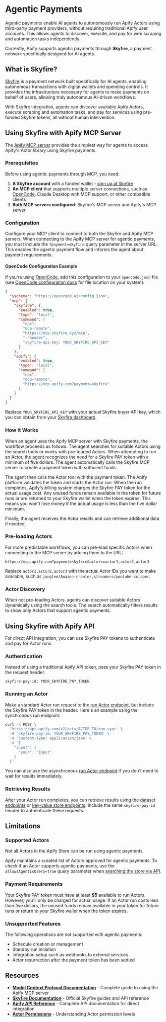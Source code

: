 # Agentic Payments

Agentic payments enable AI agents to autonomously run Apify Actors using third-party payment providers, without requiring traditional Apify user accounts. This allows agents to discover, execute, and pay for web scraping and automation tasks independently.

Currently, Apify supports agentic payments through **Skyfire**, a payment network specifically designed for AI agents.

## What is Skyfire?

[Skyfire](https://skyfire.xyz/) is a payment network built specifically for AI agents, enabling autonomous transactions with digital wallets and spending controls. It provides the infrastructure necessary for agents to make payments on behalf of users, allowing truly autonomous AI-driven workflows.

With Skyfire integration, agents can discover available Apify Actors, execute scraping and automation tasks, and pay for services using pre-funded Skyfire tokens, all without human intervention.

## Using Skyfire with Apify MCP Server

The [Apify MCP server](https://docs.apify.com/platform/integrations/mcp) provides the simplest way for agents to access Apify's Actor library using Skyfire payments.

### Prerequisites

Before using agentic payments through MCP, you need:

1. **A Skyfire account** with a funded wallet - [sign up at Skyfire](https://app.skyfire.xyz/)
2. **An MCP client** that supports multiple server connections, such as [OpenCode](https://opencode.ai/), Claude Desktop with MCP support, or other compatible clients
3. **Both MCP servers configured**: Skyfire's MCP server and Apify's MCP server

### Configuration

Configure your MCP client to connect to both the Skyfire and Apify MCP servers. When connecting to the Apify MCP server for agentic payments, you must include the `?payment=skyfire` query parameter in the server URL. This enables the agentic payment flow and informs the agent about payment requirements.

#### OpenCode Configuration Example

If you're using [OpenCode](https://opencode.ai/), add this configuration to your `opencode.json` file (see [OpenCode configuration docs](https://opencode.ai/docs/config/) for file location on your system):

```json
{
  "$schema": "https://opencode.ai/config.json",
  "mcp": {
    "skyfire": {
      "enabled": true,
      "type": "local",
      "command": [
        "npx",
        "mcp-remote",
        "https://mcp.skyfire.xyz/mcp",
        "--header",
        "skyfire-api-key: YOUR_SKYFIRE_API_KEY"
      ]
    },
    "apify": {
      "enabled": true,
      "type": "local",
      "command": [
        "npx",
        "mcp-remote",
        "https://mcp.apify.com?payment=skyfire"
      ]
    }
  }
}
```

Replace `YOUR_SKYFIRE_API_KEY` with your actual Skyfire buyer API key, which you can obtain from your [Skyfire dashboard](https://app.skyfire.xyz/).

### How It Works

When an agent uses the Apify MCP server with Skyfire payments, the workflow proceeds as follows. The agent searches for suitable Actors using the search tools or works with pre-loaded Actors. When attempting to run an Actor, the agent recognizes the need for a Skyfire PAY token with a minimum of five dollars. The agent automatically calls the Skyfire MCP server to create a payment token with sufficient funds.

The agent then calls the Actor tool with the payment token. The Apify platform validates the token and starts the Actor run. When the run completes, Apify's billing system charges the Skyfire PAY token for the actual usage cost. Any unused funds remain available in the token for future runs or are returned to your Skyfire wallet when the token expires. This means you won't lose money if the actual usage is less than the five dollar minimum.

Finally, the agent receives the Actor results and can retrieve additional data if needed.

### Pre-loading Actors

For more predictable workflows, you can pre-load specific Actors when connecting to the MCP server by adding them to the URL:

```text
https://mcp.apify.com?payment=skyfire&actors=actor1,actor2,actor3
```

Replace `actor1,actor2,actor3` with the actual Actor IDs you want to make available, such as `junglee/Amazon-crawler,streamers/youtube-scraper`.

### Actor Discovery

When not pre-loading Actors, agents can discover suitable Actors dynamically using the search tools. The search automatically filters results to show only Actors that support agentic payments.

## Using Skyfire with Apify API

For direct API integration, you can use Skyfire PAY tokens to authenticate and pay for Actor runs.

### Authentication

Instead of using a traditional Apify API token, pass your Skyfire PAY token in the request header:

```text
skyfire-pay-id: YOUR_SKYFIRE_PAY_TOKEN
```

### Running an Actor

Make a standard Actor run request to the [run Actor endpoint](https://docs.apify.com/api/v2#/reference/actors/run-collection/run-actor), but include the Skyfire PAY token in the header. Here's an example using the synchronous run endpoint:

```bash
curl -X POST \
  'https://api.apify.com/v2/acts/ACTOR_ID/run-sync' \
  -H 'skyfire-pay-id: YOUR_SKYFIRE_PAY_TOKEN' \
  -H 'Content-Type: application/json' \
  -d '{
    "input": {
      "your": "input"
    }
  }'
```

You can also use the asynchronous [run Actor endpoint](https://docs.apify.com/api/v2#/reference/actors/run-collection/run-actor) if you don't need to wait for results immediately.

### Retrieving Results

After your Actor run completes, you can retrieve results using the [dataset endpoints](https://docs.apify.com/api/v2#/reference/datasets) or [key-value store endpoints](https://docs.apify.com/api/v2#/reference/key-value-stores). Include the same `skyfire-pay-id` header to authenticate these requests.

## Limitations

### Supported Actors

Not all Actors in the Apify Store can be run using agentic payments.

Apify maintains a curated list of Actors approved for agentic payments. To check if an Actor supports agentic payments, use the `allowsAgenticUsers=true` query parameter when [searching the store via API](https://docs.apify.com/api/v2#/reference/store/store-actors-collection/get-list-of-actors-in-store).

### Payment Requirements

Your Skyfire PAY token must have at least **$5** available to run Actors. However, you'll only be charged for actual usage. If an Actor run costs less than five dollars, the unused funds remain available in your token for future runs or return to your Skyfire wallet when the token expires.

### Unsupported Features

The following operations are not supported with agentic payments:

- Schedule creation or management
- Standby run initiation
- Integration setup such as webhooks to external services
- Actor resurrection after the payment token has been settled

## Resources

- **[Model Context Protocol Documentation](https://docs.apify.com/platform/integrations/mcp)** - Complete guide to using the Apify MCP server
- **[Skyfire Documentation](https://skyfire.xyz/)** - Official Skyfire guides and API reference
- **[Apify API Reference](https://docs.apify.com/api/v2)** - Complete API documentation for direct integration
- **[Actor Permissions](https://docs.apify.com/platform/actors/development/permissions)** - Understanding Actor permission levels
